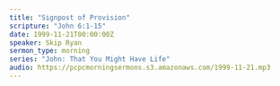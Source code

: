 ```yaml
---
title: "Signpost of Provision"
scripture: "John 6:1-15"
date: 1999-11-21T00:00:00Z
speaker: Skip Ryan
sermon_type: morning
series: "John: That You Might Have Life"
audio: https://pcpcmorningsermons.s3.amazonaws.com/1999-11-21.mp3 
---
```



